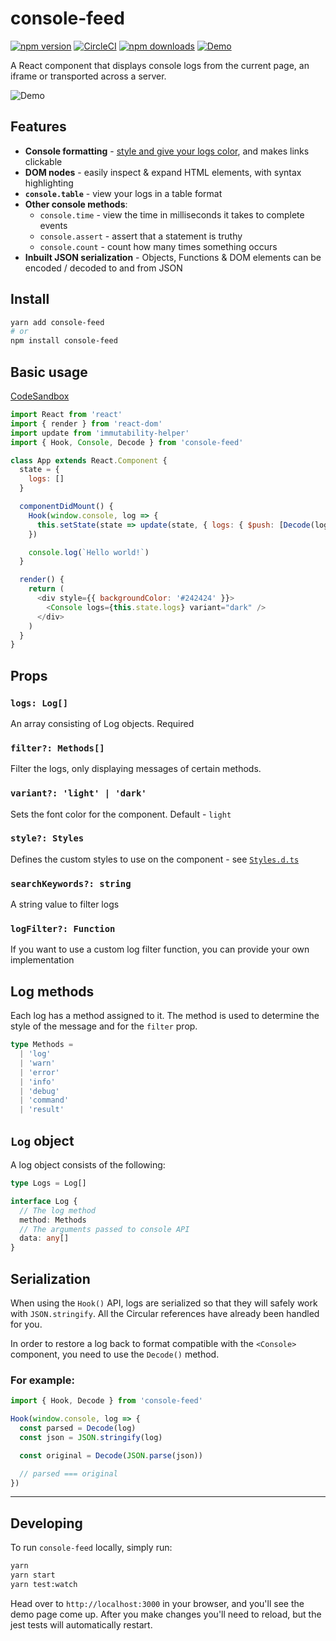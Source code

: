 # console-feed

[![npm version](https://img.shields.io/npm/v/console-feed.svg?style=flat-square)](https://www.npmjs.com/package/console-feed)
[![CircleCI](https://img.shields.io/circleci/project/github/samdenty99/console-feed.svg?style=flat-square)](https://circleci.com/gh/samdenty99/console-feed)
[![npm downloads](https://img.shields.io/npm/dm/console-feed.svg?style=flat-square)](https://www.npmjs.com/package/console-feed)
[![Demo](https://img.shields.io/badge/CodeSandbox-Demo-yellow.svg?style=flat-square)](https://codesandbox.io/s/rl7pk9w2ym)

A React component that displays console logs from the current page, an iframe or transported across a server.

![Demo](https://user-images.githubusercontent.com/13242392/38513414-1bc32870-3c26-11e8-9a8f-0989d2142b1c.png)

## Features

- **Console formatting** - [style and give your logs color](https://stackoverflow.com/questions/22155879/how-do-i-create-formatted-javascript-console-log-messages), and makes links clickable
- **DOM nodes** - easily inspect & expand HTML elements, with syntax highlighting
- **`console.table`** - view your logs in a table format
- **Other console methods**:
  - `console.time` - view the time in milliseconds it takes to complete events
  - `console.assert` - assert that a statement is truthy
  - `console.count` - count how many times something occurs
- **Inbuilt JSON serialization** - Objects, Functions & DOM elements can be encoded / decoded to and from JSON

## Install

```sh
yarn add console-feed
# or
npm install console-feed
```

## Basic usage

[CodeSandbox](https://codesandbox.io/s/rl7pk9w2ym)

```js
import React from 'react'
import { render } from 'react-dom'
import update from 'immutability-helper'
import { Hook, Console, Decode } from 'console-feed'

class App extends React.Component {
  state = {
    logs: []
  }

  componentDidMount() {
    Hook(window.console, log => {
      this.setState(state => update(state, { logs: { $push: [Decode(log)] } }))
    })

    console.log(`Hello world!`)
  }

  render() {
    return (
      <div style={{ backgroundColor: '#242424' }}>
        <Console logs={this.state.logs} variant="dark" />
      </div>
    )
  }
}
```

## Props

### `logs: Log[]`

An array consisting of Log objects. Required

### `filter?: Methods[]`

Filter the logs, only displaying messages of certain methods.

### `variant?: 'light' | 'dark'`

Sets the font color for the component. Default - `light`

### `style?: Styles`

Defines the custom styles to use on the component - see [`Styles.d.ts`](https://github.com/samdenty99/console-feed/blob/master/src/definitions/Styles.d.ts)

### `searchKeywords?: string`

A string value to filter logs

### `logFilter?: Function`

If you want to use a custom log filter function, you can provide your own implementation

## Log methods

Each log has a method assigned to it. The method is used to determine the style of the message and for the `filter` prop.

```ts
type Methods =
  | 'log'
  | 'warn'
  | 'error'
  | 'info'
  | 'debug'
  | 'command'
  | 'result'
```

## `Log` object

A log object consists of the following:

```ts
type Logs = Log[]

interface Log {
  // The log method
  method: Methods
  // The arguments passed to console API
  data: any[]
}
```

## Serialization

When using the `Hook()` API, logs are serialized so that they will safely work with `JSON.stringify`. All the Circular references have already been handled for you.

In order to restore a log back to format compatible with the `<Console>` component, you need to use the `Decode()` method.

### For example:

```js
import { Hook, Decode } from 'console-feed'

Hook(window.console, log => {
  const parsed = Decode(log)
  const json = JSON.stringify(log)

  const original = Decode(JSON.parse(json))

  // parsed === original
})
```

---

## Developing

To run `console-feed` locally, simply run:

```bash
yarn
yarn start
yarn test:watch
```

Head over to `http://localhost:3000` in your browser, and you'll see the demo page come up. After you make changes you'll need to reload, but the jest tests will automatically restart.
